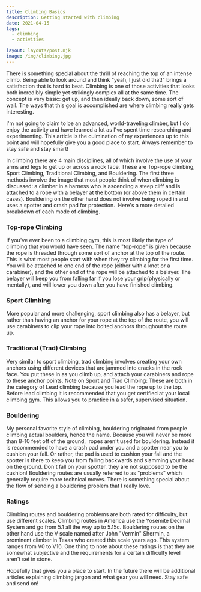 ```yaml
---
title: Climbing Basics
description: Getting started with climbing
date: 2021-04-15
tags:
  - climbing
  - activities

layout: layouts/post.njk
image: /img/climbing.jpg
---
```


There is something special about the thrill of reaching the top of an intense climb. Being able to look around and think "yeah, I just did that!" brings a satisfaction that is hard to beat. Climbing is one of those activities that looks both incredibly simple yet strikingly complex all at the same time. The concept is very basic: get up, and then ideally back down, some sort of wall. The ways that this goal is accomplished are where climbing really gets interesting.

I'm not going to claim to be an advanced, world-traveling climber, but I do enjoy the activity and have learned a lot as I've spent time researching and experimenting. This article is the culmination of my experiences up to this point and will hopefully give you a good place to start. Always remember to stay safe and stay smart!

In climbing there are 4 main disciplines, all of which involve the use of your arms and legs to get up or across a rock face. These are Top-rope climbing, Sport Climbing, Traditional Climbing, and Bouldering. The first three methods involve the image that most people think of when climbing is discussed: a climber in a harness who is ascending a steep cliff and is attached to a rope with a belayer at the bottom (or above them in certain cases). Bouldering on the other hand does not involve being roped in and uses a spotter and crash pad for protection.  Here's a more detailed breakdown of each mode of climbing.

### Top-rope Climbing

If you've ever been to a climbing gym, this is most likely the type of climbing that you would have seen. The name "top-rope" is given because the rope is threaded through some sort of anchor at the top of the route. This is what most people start with when they try climbing for the first time. You will be attached to one end of the rope (either with a knot or a carabiner), and the other end of the rope will be attached to a belayer. The belayer will keep you from falling far if you lose your grip(physically or mentally), and will lower you down after you have finished climbing.

### Sport Climbing

More popular and more challenging, sport climbing also has a belayer, but rather than having an anchor for your rope at the top of the route, you will use carabiners to clip your rope into bolted anchors throughout the route up.

### Traditional (Trad) Climbing

Very similar to sport climbing, trad climbing involves creating your own anchors using different devices that are jammed into cracks in the rock face. You put these in as you climb up, and attach your carabiners and rope to these anchor points.
Note on Sport and Trad Climbing: These are both in the category of Lead climbing because you lead the rope up to the top. Before lead climbing it is recommended that you get certified at your local climbing gym. This allows you to practice in a safer, supervised situation.

### Bouldering

My personal favorite style of climbing, bouldering originated from people climbing actual boulders, hence the name. Because you will never be more than 8-10 feet off of the ground,  ropes aren't used for bouldering. Instead it is recommended to have a crash pad under you and a spotter near you to cushion your fall. Or rather, the pad is used to cushion your fall and the spotter is there to keep you from falling backwards and slamming your head on the ground. Don't fall on your spotter. they are not supposed to be the cushion!
Bouldering routes are usually referred to as "problems" which generally require more technical moves. There is something special about the flow of sending a bouldering problem that I really love.

### Ratings

Climbing routes and bouldering problems are both rated for difficulty, but use different scales. Climbing routes in America use the Yosemite Decimal System and go from 5.1 all the way up to 5.15c.
Bouldering routes on the other hand use the V scale named after John "Vermin" Shermin, a prominent climber in Texas who created this scale years ago. This system ranges from V0 to V16.
One thing to note about these ratings is that they are somewhat subjective and the requirements for a certain difficulty level aren't set in stone.

Hopefully that gives you a place to start. In the future there will be additional articles explaining climbing jargon and what gear you will need. Stay safe and send on!
